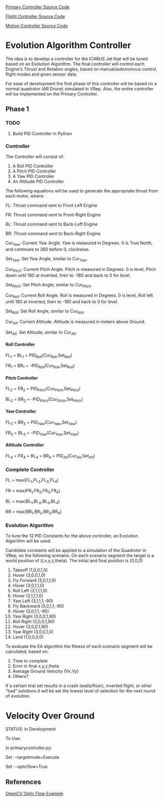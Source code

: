 [Primary Controller Source Code](https://github.com/dgitz/icarus_jet_pc)

[Flight Controller Source Code](https://github.com/dgitz/icarus_jet_fc)

[Motion Controller Source Code](https://github.com/dgitz/icarus_jet_mc)

# Evolution Algorithm Controller #
The idea is to develop a controller for the ICARUS Jet that will be tuned based on an Evolution Algorithm.  The final controller will control each Engine's Thrust and Rotation angles, based on manual/autonomous control, flight modes and given sensor data.

For ease of development the first phase of this controller will be based on a normal quadrotor (AR Drone) simulated in VRep.  Also, the entire controller will be implemented on the Primary Controller.

## Phase 1 ##
### TODO ###
  1. Build PID Controller in Python

### Controller ###
The Controller will consist of:
  1. A Roll PID Controller
  1. A Pitch PID Controller
  1. A Yaw PID Controller
  1. An Altitude PID Controller

The following equations will be used to generate the appropriate thrust from each motor, where:

FL: Thrust command sent to Front Left Engine

FR: Thrust command sent to Front-Right Engine

BL: Thrust command sent to Back-Left Engine

BR: Thrust command sent to Back-Right Engine


Cur<sub>Yaw</sub>: Current Yaw Angle.  Yaw is measured in Degrees.  0 is True North, and continues to 360 before 0, clockwise.

Set<sub>Yaw</sub>: Set Yaw Angle, similar to Cur<sub>Yaw</sub>.


Cur<sub>Pitch</sub>: Current Pitch Angle.  Pitch is measured in Degrees.  0 is level, Pitch down until 180 at inverted, then to -180 and back to 0 for level.

Set<sub>Pitch</sub>: Set Pitch Angle, similar to Cur<sub>Pitch</sub>.


Cur<sub>Roll</sub>: Current Roll Angle.  Roll is measured in Degrees.  0 is level, Roll left until 180 at inverted, then to -180 and back to 0 for level.

Set<sub>Roll</sub>: Set Roll Angle, similar to Cur<sub>Roll</sub>.

Cur<sub>Alt</sub>: Current Altitude.  Altitude is measured in meters above Ground.

Set<sub>Alt</sub>: Set Altitude, similar to Cur<sub>Alt</sub>.

#### Roll Controller ####
FL<sub>1</sub> = BL<sub>1</sub> = PID<sub>Roll</sub>(Cur<sub>Roll</sub>,Set<sub>Roll</sub>)

FR<sub>1</sub> = BR<sub>1</sub> = -PID<sub>Roll</sub>(Cur<sub>Roll</sub>,Set<sub>Roll</sub>)
#### Pitch Controller ####
FL<sub>2</sub> = FR<sub>2</sub> = PID<sub>Pitch</sub>(Cur<sub>Pitch</sub>,Set<sub>Pitch</sub>)

BL<sub>2</sub> = BR<sub>2</sub> = -PID<sub>Pitch</sub>(Cur<sub>Pitch</sub>,Set<sub>Pitch</sub>)
#### Yaw Controller ####
FL<sub>3</sub> = BR<sub>3</sub> = PID<sub>Yaw</sub>(Cur<sub>Yaw</sub>,Set<sub>Yaw</sub>)

FR<sub>3</sub> = BL<sub>3</sub> = -PID<sub>Yaw</sub>(Cur<sub>Yaw</sub>,Set<sub>Yaw</sub>)
#### Altitude Controller ####
FL<sub>4</sub> = FR<sub>4</sub> = BL<sub>4</sub> = BR<sub>4</sub> = PID<sub>Alt</sub>(Cur<sub>Alt</sub>,Set<sub>Alt</sub>)

### Complete Controller ###

FL = max(FL<sub>1</sub>,FL<sub>2</sub>,FL<sub>3</sub>,FL<sub>4</sub>)

FR = max(FR<sub>1</sub>,FR<sub>2</sub>,FR<sub>3</sub>,FR<sub>4</sub>)

BL = max(BL<sub>1</sub>,BL<sub>2</sub>,BL<sub>3</sub>,BL<sub>4</sub>)

BR = max(BR<sub>1</sub>,BR<sub>2</sub>,BR<sub>3</sub>,BR<sub>4</sub>)


### Evolution Algorithm ###
To tune the 12 PID Constants for the above controller, an Evolution Algorithm will be used.

Candidate constants will be applied to a simulation of the Quadrotor in VRep, on the following scenario.  On each scenario segment the target is a world position of (t,x,y,z,theta).  The initial and final position is (0,0,0)
  1. Takeoff (1,0,0,1,0)
  1. Hover (3,0,0,1,0)
  1. Fly Forward (3,0,1,1,0)
  1. Hover (3,0,1,1,0)
  1. Roll Left (3,1,1,1,0)
  1. Hover (3,1,1,1,0)
  1. Yaw Left (3,1,1,1,-90)
  1. Fly Backward (3,0,1,1,-90)
  1. Hover (3,0,1,1,-90)
  1. Yaw Right (3,0,0,1,90)
  1. Roll Right (3,0,0,1,90)
  1. Hover (3,0,0,1,90)
  1. Yaw Right (3,0,0,1,0)
  1. Land (1,0,0,0,0)

To evaluate the EA algorithm the fitness of each scenario segment will be calculated, based on:
  1. Time to complete
  1. Error in final x,y,z,theta
  1. Average Ground Velocity (Vx,Vy)
  1. Others?

If a certain trial set results in a crash (walls/floor), inverted flight, or other "bad" solutions it will be set the lowest level of selection for the next round of evolution.

# Velocity Over Ground #
STATUS: In Development

To Use:

In primarycontroller.py:

Set --targetmode=Execute

Set --opticflow=True


## References ##
[OpenCV Optic Flow Example](http://docs.opencv.org/trunk/doc/py_tutorials/py_video/py_lucas_kanade/py_lucas_kanade.html)